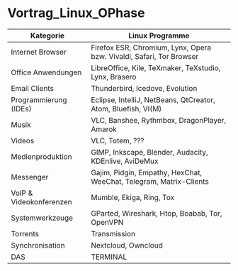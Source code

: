 # Vortrag_Linux_OPhase


| Kategorie | Linux Programme |
| --------- | --------------- |
| Internet Browser | Firefox ESR, Chromium, Lynx, Opera bzw. Vivaldi, Safari, Tor Browser |
| Office Anwendungen | LibreOffice, Kile, TeXmaker, TeXstudio, Lynx, Brasero |
| Email Clients | Thunderbird, Icedove, Evolution |
| Programmierung (IDEs) | Eclipse, IntelliJ, NetBeans, QtCreator, Atom, Bluefish, VI(M) |
| Musik | VLC, Banshee, Rythmbox, DragonPlayer, Amarok |
| Videos | VLC, Totem, ??? |
| Medienproduktion | GIMP, Inkscape, Blender, Audacity, KDEnlive, AviDeMux |
| Messenger | Gajim, Pidgin, Empathy, HexChat, WeeChat, Telegram, Matrix-Clients |
| VoIP & Videokonferenzen | Mumble, Ekiga, Ring, Tox |
| Systemwerkzeuge | GParted, Wireshark, Htop, Boabab, Tor, OpenVPN |
| Torrents | Transmission |
| Synchronisation | Nextcloud, Owncloud |
| DAS | TERMINAL |